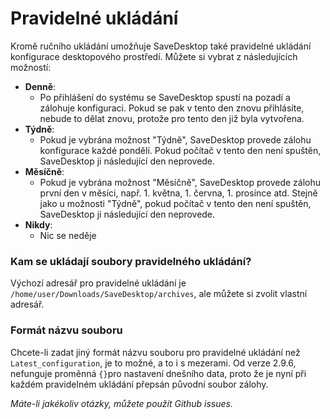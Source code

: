 # Pravidelné ukládání
Kromě ručního ukládání umožňuje SaveDesktop také pravidelné ukládání konfigurace desktopového prostředí. Můžete si vybrat z následujících možností:
- **Denně**: 
  - Po přihlášení do systému se SaveDesktop spustí na pozadí a zálohuje konfiguraci. Pokud se pak v tento den znovu přihlásíte, nebude to dělat znovu, protože pro tento den již byla vytvořena.
- **Týdně**:
  - Pokud je vybrána možnost "Týdně", SaveDesktop provede zálohu konfigurace každé pondělí. Pokud počítač v tento den není spuštěn, SaveDesktop ji následující den neprovede.
- **Měsíčně**:
  - Pokud je vybrána možnost "Měsíčně", SaveDesktop provede zálohu první den v měsíci, např. 1. května, 1. června, 1. prosince atd. Stejně jako u možnosti "Týdně", pokud počítač v tento den není spuštěn, SaveDesktop ji následující den neprovede.
- **Nikdy**:
  - Nic se neděje

### Kam se ukládají soubory pravidelného ukládání?
Výchozí adresář pro pravidelné ukládání je `/home/user/Downloads/SaveDesktop/archives`, ale můžete si zvolit vlastní adresář.

### Formát názvu souboru
Chcete-li zadat jiný formát názvu souboru pro pravidelné ukládání než `Latest_configuration`, je to možné, a to i s mezerami. Od verze 2.9.6, nefunguje proměnná `{}`pro nastavení dnešního data, proto že je nyní při každém pravidelném ukládání přepsán původní soubor zálohy.

_Máte-li jakékoliv otázky, můžete použít Github issues._
